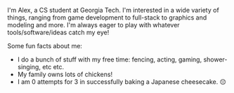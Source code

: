 I'm Alex, a CS student at Georgia Tech. I'm interested in a wide variety of things, ranging from game development to full-stack to graphics and modeling and more. I'm always eager to play with whatever tools/software/ideas catch my eye!

Some fun facts about me:
- I do a bunch of stuff with my free time: fencing, acting, gaming, shower-singing, etc etc.
- My family owns lots of chickens!
- I am 0 attempts for 3 in successfully baking a Japanese cheesecake. 😔

<!--
**alexdcdc/alexdcdc** is a ✨ _special_ ✨ repository because its `README.md` (this file) appears on your GitHub profile.

Here are some ideas to get you started:

- 🔭 I’m currently working on ...
- 🌱 I’m currently learning ...
- 👯 I’m looking to collaborate on ...
- 🤔 I’m looking for help with ...
- 💬 Ask me about ...
- 📫 How to reach me: ...
- 😄 Pronouns: ...
- ⚡ Fun fact: ...
-->
